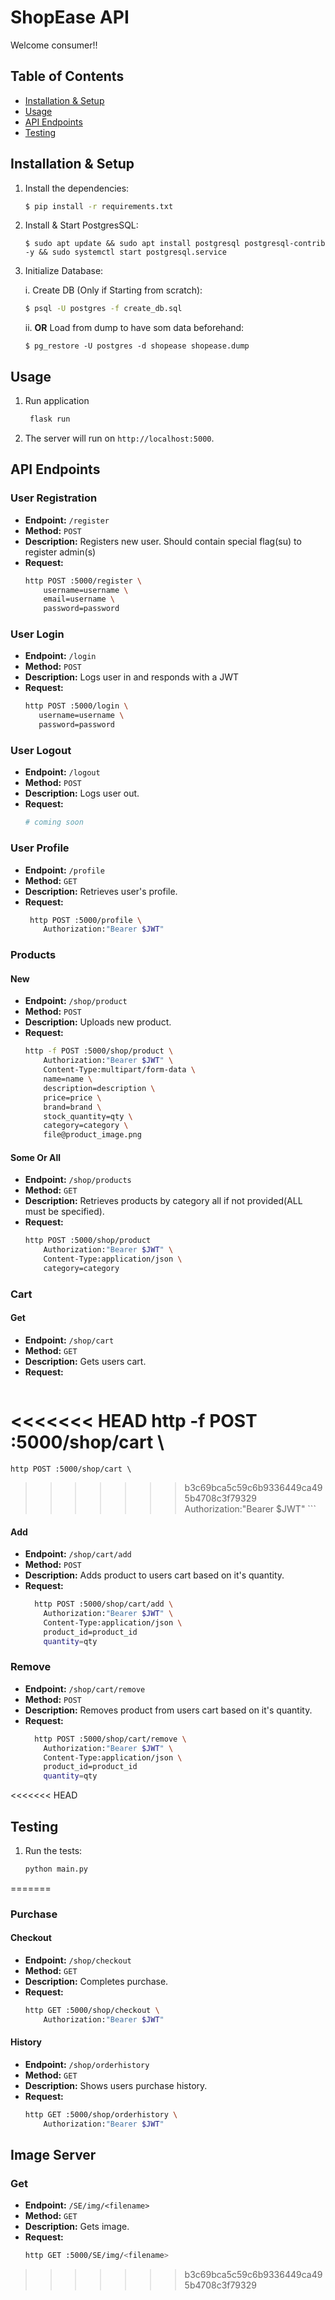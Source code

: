 # ShopEase API

Welcome consumer!!

## Table of Contents

- [Installation & Setup](#installation-Setup)
- [Usage](#usage)
- [API Endpoints](#api-endpoints)
- [Testing](#testing)

## Installation & Setup

1. Install the dependencies:
    ```sh
    $ pip install -r requirements.txt
    ```

2. Install & Start PostgresSQL:
      ```
      $ sudo apt update && sudo apt install postgresql postgresql-contrib -y && sudo systemctl start postgresql.service
      ```
3. Initialize Database:

     i. Create DB (Only if Starting from scratch):
      ```sh
      $ psql -U postgres -f create_db.sql
      ```
      ii. **OR** Load from dump to have som data beforehand:
      ```
      $ pg_restore -U postgres -d shopease shopease.dump
      ```



## Usage

1. Run application
   ```sh
    flask run
    ```

2. The server will run on `http://localhost:5000`.



## API Endpoints

### User Registration

- **Endpoint:** `/register`
- **Method:** `POST`
- **Description:** Registers new user. Should contain special flag(su) to register admin(s)
- **Request:**
    ```sh
    http POST :5000/register \
	    username=username \
	    email=username \
	    password=password
    ```

### User Login

- **Endpoint:** `/login`
- **Method:** `POST`
- **Description:** Logs user in and responds with a JWT
- **Request:**
     ```sh
    http POST :5000/login \
	    username=username \
	    password=password
    ```

### User Logout

- **Endpoint:** `/logout`
- **Method:** `POST`
- **Description:** Logs user out.
- **Request:**
     ```sh
    # coming soon
    ```

### User Profile

- **Endpoint:** `/profile`
- **Method:** `GET`
- **Description:** Retrieves user's profile.
- **Request:**
    ```sh
     http POST :5000/profile \ 
	    Authorization:"Bearer $JWT"
    ```

### Products

#### New
- **Endpoint:** `/shop/product`
- **Method:** `POST`
- **Description:** Uploads new product.
- **Request:**
    ```sh
    http -f POST :5000/shop/product \
    	Authorization:"Bearer $JWT" \
    	Content-Type:multipart/form-data \
    	name=name \
    	description=description \
    	price=price \
    	brand=brand \
    	stock_quantity=qty \
    	category=category \
    	file@product_image.png
    ```

#### Some Or All
- **Endpoint:** `/shop/products`
- **Method:** `GET`
- **Description:** Retrieves products by category all if not provided(ALL must be specified).
- **Request:**
    ```sh
    http POST :5000/shop/product 
	    Authorization:"Bearer $JWT" \
	    Content-Type:application/json \
	    category=category
    ```


### Cart

#### Get
- **Endpoint:** `/shop/cart`
- **Method:** `GET`
- **Description:** Gets users cart.
- **Request:**
    ```sh
<<<<<<< HEAD
    http -f POST :5000/shop/cart \
=======
    http POST :5000/shop/cart \
>>>>>>> b3c69bca5c59c6b9336449ca495b4708c3f79329
    	Authorization:"Bearer $JWT"
    ```

#### Add
- **Endpoint:** `/shop/cart/add`
- **Method:** `POST`
- **Description:** Adds product to users cart based on it's quantity.
- **Request:**
    ```sh
      http POST :5000/shop/cart/add \
  	    Authorization:"Bearer $JWT" \
  	    Content-Type:application/json \
  	    product_id=product_id
      	quantity=qty
    ```

### Remove
- **Endpoint:** `/shop/cart/remove`
- **Method:** `POST`
- **Description:** Removes product from users cart based on it's quantity.
- **Request:**
    ```sh
      http POST :5000/shop/cart/remove \
  	    Authorization:"Bearer $JWT" \
  	    Content-Type:application/json \
  	    product_id=product_id
      	quantity=qty
    ```
<<<<<<< HEAD
## Testing

1. Run the tests:
    ```sh
    python main.py
    ```
=======
### Purchase

#### Checkout
- **Endpoint:** `/shop/checkout`
- **Method:** `GET`
- **Description:** Completes purchase.
- **Request:**
    ```sh
    http GET :5000/shop/checkout \
    	Authorization:"Bearer $JWT"
    ```

#### History
- **Endpoint:** `/shop/orderhistory`
- **Method:** `GET`
- **Description:** Shows users purchase history.
- **Request:**
    ```sh
    http GET :5000/shop/orderhistory \
    	Authorization:"Bearer $JWT"
    ```

## Image Server

### Get
- **Endpoint:** `/SE/img/<filename>`
- **Method:** `GET`
- **Description:** Gets image.
- **Request:**
    ```sh
    http GET :5000/SE/img/<filename> 
    ```
>>>>>>> b3c69bca5c59c6b9336449ca495b4708c3f79329

